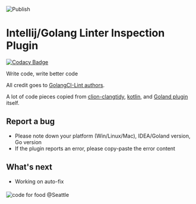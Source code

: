 ![Publish](https://github.com/xxpxxxxp/intellij-plugin-golangci-lint/workflows/Publish/badge.svg)

# Intellij/Golang Linter Inspection Plugin

[![Codacy Badge](https://api.codacy.com/project/badge/Grade/50dd3264c0f74e85929d53bd780fcdfd)](https://app.codacy.com/manual/xxpxxxxp/intellij-plugin-golangci-lint?utm_source=github.com&utm_medium=referral&utm_content=xxpxxxxp/intellij-plugin-golangci-lint&utm_campaign=Badge_Grade_Dashboard)

Write code, write better code

All credit goes to [GolangCI-Lint authors](https://github.com/golangci/golangci-lint).

A lot of code pieces copied from [clion-clangtidy](https://bitbucket.org/baldur/clion-clangtidy/src/default/), [kotlin](https://github.com/JetBrains/kotlin), and [Goland plugin](https://plugins.jetbrains.com/plugin/9568-go) itself.

## Report a bug
* Please note down your platform (Win/Linux/Mac), IDEA/Goland version, Go version
* If the plugin reports an error, please copy-paste the error content

## What's next
* Working on auto-fix

####
![code for food](https://i.imgur.com/ZY9Jwp3.jpg) @Seattle
